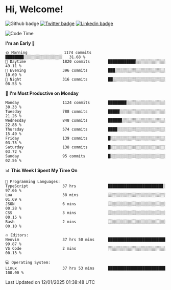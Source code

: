   # Hi, Welcome!
  ![Github badge](https://img.shields.io/github/followers/kraken-afk.svg?style=social&label=Follow&maxAge=2592000)
  [![Twitter badge](https://img.shields.io/badge/-Twitter-00acee?style=flat-square&logo=Twitter&logoColor=white)](https://twitter.com/trshppl)
  [![Linkedin badge](https://img.shields.io/badge/LinkedIn-0077B5?style=flat-square&logo=linkedin&logoColor=white)](https://www.linkedin.com/in/noveanrer)
<!--START_SECTION:waka-->
![Code Time](http://img.shields.io/badge/Code%20Time-642%20hrs%2016%20mins-blue)

**I'm an Early 🐤** 

```text
🌞 Morning                1174 commits        ████████░░░░░░░░░░░░░░░░░   31.68 % 
🌆 Daytime                1820 commits        ████████████░░░░░░░░░░░░░   49.11 % 
🌃 Evening                396 commits         ███░░░░░░░░░░░░░░░░░░░░░░   10.69 % 
🌙 Night                  316 commits         ██░░░░░░░░░░░░░░░░░░░░░░░   08.53 % 
```
📅 **I'm Most Productive on Monday** 

```text
Monday                   1124 commits        ████████░░░░░░░░░░░░░░░░░   30.33 % 
Tuesday                  788 commits         █████░░░░░░░░░░░░░░░░░░░░   21.26 % 
Wednesday                848 commits         ██████░░░░░░░░░░░░░░░░░░░   22.88 % 
Thursday                 574 commits         ████░░░░░░░░░░░░░░░░░░░░░   15.49 % 
Friday                   139 commits         █░░░░░░░░░░░░░░░░░░░░░░░░   03.75 % 
Saturday                 138 commits         █░░░░░░░░░░░░░░░░░░░░░░░░   03.72 % 
Sunday                   95 commits          █░░░░░░░░░░░░░░░░░░░░░░░░   02.56 % 
```


📊 **This Week I Spent My Time On** 

```text
💬 Programming Languages: 
TypeScript               37 hrs              ████████████████████████░   97.66 % 
Lua                      38 mins             ░░░░░░░░░░░░░░░░░░░░░░░░░   01.69 % 
JSON                     6 mins              ░░░░░░░░░░░░░░░░░░░░░░░░░   00.28 % 
CSS                      3 mins              ░░░░░░░░░░░░░░░░░░░░░░░░░   00.15 % 
Bash                     2 mins              ░░░░░░░░░░░░░░░░░░░░░░░░░   00.10 % 

🔥 Editors: 
Neovim                   37 hrs 50 mins      █████████████████████████   99.87 % 
VS Code                  2 mins              ░░░░░░░░░░░░░░░░░░░░░░░░░   00.13 % 

💻 Operating System: 
Linux                    37 hrs 53 mins      █████████████████████████   100.00 % 
```


 Last Updated on 12/01/2025 01:38:48 UTC
<!--END_SECTION:waka-->